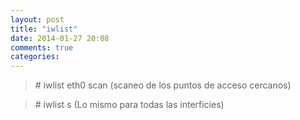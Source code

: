 ```yaml
---
layout: post
title: "iwlist"
date: 2014-01-27 20:08
comments: true
categories: 
---
```

>\# iwlist eth0 scan  (scaneo de los puntos de acceso cercanos)

>\# iwlist s    (Lo mismo para todas las interficies)

